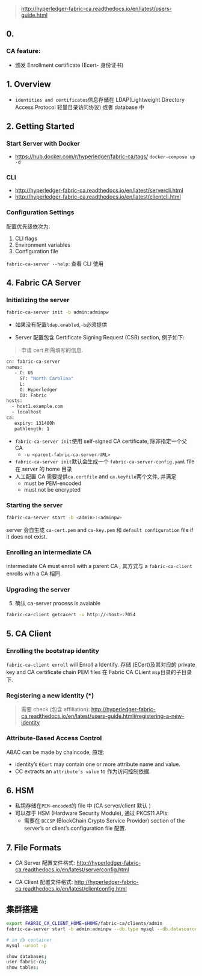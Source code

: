 > http://hyperledger-fabric-ca.readthedocs.io/en/latest/users-guide.html

## 0.

### CA feature:

* 颁发 Enrollment certificate (Ecert- 身份证书)

## 1. Overview

* `identities and certificates`信息存储在 LDAP(Lightweight Directory Access Protocol 轻量目录访问协议) 或者 database 中

## 2. Getting Started

### Start Server with Docker

* https://hub.docker.com/r/hyperledger/fabric-ca/tags/
  `docker-compose up -d`

### CLI

* http://hyperledger-fabric-ca.readthedocs.io/en/latest/servercli.html
* http://hyperledger-fabric-ca.readthedocs.io/en/latest/clientcli.html

### Configuration Settings

配置优先级依次为:

1.  CLI flags
2.  Environment variables
3.  Configuration file

`fabric-ca-server --help`: 查看 CLI 使用

## 4. Fabric CA Server

### Initializing the server

```sh
fabric-ca-server init -b admin:adminpw
```

* 如果没有配置`ldap.enabled`,`-b`必须提供

* Server 配置包含 Certificate Signing Request (CSR) section, 例子如下:

> 申请 cert 所需填写的信息.

```sh
cn: fabric-ca-server
names:
   - C: US
     ST: "North Carolina"
     L:
     O: Hyperledger
     OU: Fabric
hosts:
  - host1.example.com
  - localhost
ca:
   expiry: 131400h
   pathlength: 1
```

* `fabric-ca-server init`使用 self-signed CA certificate, 除非指定一个父 CA
  * `-u <parent-fabric-ca-server-URL>`
* `fabric-ca-server init`默认会生成一个 `fabric-ca-server-config.yaml` file 在 server 的 home 目录
* 人工配置 CA 需要提供`ca.certfile` and `ca.keyfile`两个文件, 并满足
  * must be PEM-encoded
  * must not be encrypted

### Starting the server

```sh
fabric-ca-server start -b <admin>:<adminpw>
```

server 会自生成 `ca-cert.pem` and `ca-key.pem` 和 `default configuration` file if it does not exist.

### Enrolling an intermediate CA

intermediate CA must enroll with a parent CA , 其方式与 a `fabric-ca-client` enrolls with a CA 相同.

### Upgrading the server

5.  确认 ca-server process is avaiable

```sh
fabric-ca-client getcacert -u http://<host>:7054
```

## 5. CA Client

### Enrolling the bootstrap identity

`fabric-ca-client enroll` will Enroll a Identify. 存储 (ECert)及其对应的 private key and CA certificate chain PEM files 在 Fabric CA CLient `msp`目录的子目录下.

### Registering a new identity (\*)

> 需要 check (包含 affiliation): http://hyperledger-fabric-ca.readthedocs.io/en/latest/users-guide.html#registering-a-new-identity

### Attribute-Based Access Control

ABAC can be made by chaincode, 原理:

* identity’s `ECert` may contain one or more attribute name and value.
* CC extracts an `attribute’s value` to 作为访问控制依据.

## 6. HSM

* 私钥存储在`PEM-encoded`的 file 中 (CA server/client 默认 )
* 可以存于 HSM (Hardware Security Module), 通过 PKCS11 APIs:
  * 需要在 `BCCSP` (BlockChain Crypto Service Provider) section of the server’s or client’s configuration file 配置.

## 7. File Formats

* CA Server 配置文件格式: http://hyperledger-fabric-ca.readthedocs.io/en/latest/serverconfig.html

* CA Client 配置文件格式: http://hyperledger-fabric-ca.readthedocs.io/en/latest/clientconfig.html

## 集群搭建

```sh
export FABRIC_CA_CLIENT_HOME=$HOME/fabric-ca/clients/admin
fabric-ca-server start -b admin:adminpw --db.type mysql --db.datasource root:rootpw@tcp(db:3306)/fabric_ca?parseTime=true

# in db container
mysql -uroot -p

show databases;
user fabric-ca;
show tables;
```
